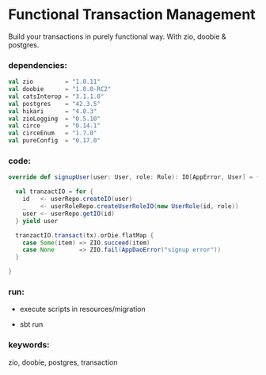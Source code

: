 # Functional Transaction Management

Build your transactions in purely functional way. 
With zio, doobie & postgres.

### dependencies:

```scala
val zio         = "1.0.11"
val doobie      = "1.0.0-RC2"
val catsInterop = "3.1.1.0"
val postgres    = "42.3.5"
val hikari      = "4.0.3"
val zioLogging  = "0.5.10"
val circe       = "0.14.1"
val circeEnum   = "1.7.0"
val pureConfig  = "0.17.0"   
```

### code:

```scala
override def signupUser(user: User, role: Role): IO[AppError, User] = {

  val tranzactIO = for {
    id   <- userRepo.createIO(user)
    _    <- userRoleRepo.createUserRoleIO(new UserRole(id, role))
    user <- userRepo.getIO(id)
  } yield user

  tranzactIO.transact(tx).orDie.flatMap {
    case Some(item) => ZIO.succeed(item)
    case None       => ZIO.fail(AppDaoError("signup error"))
  }

}
```
### run:

- execute scripts in resources/migration

- sbt run


### keywords:
zio, doobie, postgres, transaction